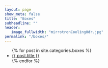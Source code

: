 ```yaml
---
layout: page
show_meta: false
title: "Boxes"
subheadline: ""
header:
   image_fullwidth: "mirrotronCoolingHdr.jpg"
permalink: "/boxes/"
---
```

<ul>
    {% for post in site.categories.boxes %}
    <li><a href="{{ site.url }}{{ site.baseurl }}{{ post.url }}">{{ post.title }}</a></li>
    {% endfor %}
</ul>